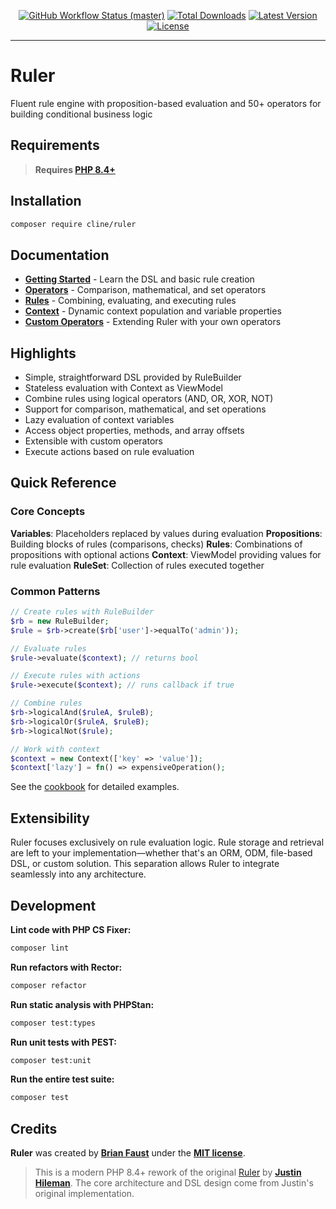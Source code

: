 <p align="center">
    <a href="https://github.com/faustbrian/ruler/actions"><img alt="GitHub Workflow Status (master)" src="https://github.com/faustbrian/ruler/actions/workflows/tests.yml/badge.svg"></a>
    <a href="https://packagist.org/packages/cline/ruler"><img alt="Total Downloads" src="https://img.shields.io/packagist/dt/cline/ruler"></a>
    <a href="https://packagist.org/packages/cline/ruler"><img alt="Latest Version" src="https://img.shields.io/packagist/v/cline/ruler"></a>
    <a href="https://packagist.org/packages/cline/ruler"><img alt="License" src="https://img.shields.io/packagist/l/cline/ruler"></a>
</p>

------

# Ruler

Fluent rule engine with proposition-based evaluation and 50+ operators for building conditional business logic

## Requirements

> **Requires [PHP 8.4+](https://php.net/releases/)**

## Installation

```bash
composer require cline/ruler
```

## Documentation

- **[Getting Started](cookbook/getting-started.md)** - Learn the DSL and basic rule creation
- **[Operators](cookbook/operators.md)** - Comparison, mathematical, and set operators
- **[Rules](cookbook/rules.md)** - Combining, evaluating, and executing rules
- **[Context](cookbook/context.md)** - Dynamic context population and variable properties
- **[Custom Operators](cookbook/custom-operators.md)** - Extending Ruler with your own operators

## Highlights

- Simple, straightforward DSL provided by RuleBuilder
- Stateless evaluation with Context as ViewModel
- Combine rules using logical operators (AND, OR, XOR, NOT)
- Support for comparison, mathematical, and set operations
- Lazy evaluation of context variables
- Access object properties, methods, and array offsets
- Extensible with custom operators
- Execute actions based on rule evaluation

## Quick Reference

### Core Concepts

**Variables**: Placeholders replaced by values during evaluation
**Propositions**: Building blocks of rules (comparisons, checks)
**Rules**: Combinations of propositions with optional actions
**Context**: ViewModel providing values for rule evaluation
**RuleSet**: Collection of rules executed together

### Common Patterns

```php
// Create rules with RuleBuilder
$rb = new RuleBuilder;
$rule = $rb->create($rb['user']->equalTo('admin'));

// Evaluate rules
$rule->evaluate($context); // returns bool

// Execute rules with actions
$rule->execute($context); // runs callback if true

// Combine rules
$rb->logicalAnd($ruleA, $ruleB);
$rb->logicalOr($ruleA, $ruleB);
$rb->logicalNot($rule);

// Work with context
$context = new Context(['key' => 'value']);
$context['lazy'] = fn() => expensiveOperation();
```

See the [cookbook](cookbook/) for detailed examples.

## Extensibility

Ruler focuses exclusively on rule evaluation logic. Rule storage and retrieval are left to your implementation—whether that's an ORM, ODM, file-based DSL, or custom solution. This separation allows Ruler to integrate seamlessly into any architecture.

## Development

**Lint code with PHP CS Fixer:**
```bash
composer lint
```

**Run refactors with Rector:**
```bash
composer refactor
```

**Run static analysis with PHPStan:**
```bash
composer test:types
```

**Run unit tests with PEST:**
```bash
composer test:unit
```

**Run the entire test suite:**
```bash
composer test
```

## Credits

**Ruler** was created by **[Brian Faust](https://github.com/faustbrian)** under the **[MIT license](https://opensource.org/licenses/MIT)**.

> This is a modern PHP 8.4+ rework of the original [Ruler](https://github.com/bobthecow/Ruler) by **[Justin Hileman](https://github.com/bobthecow)**. The core architecture and DSL design come from Justin's original implementation.
